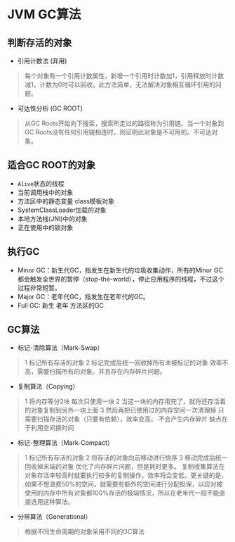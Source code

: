 # JVM GC算法
## 判断存活的对象
+ 引用计数法 (弃用)
> 每个对象有一个引用计数属性，新增一个引用时计数加1，引用释放时计数减1，计数为0时可以回收。此方法简单，无法解决对象相互循环引用的问题。
+ 可达性分析 (GC ROOT)
> 从GC Roots开始向下搜索，搜索所走过的路径称为引用链。当一个对象到GC Roots没有任何引用链相连时，则证明此对象是不可用的。不可达对象。
## 适合GC ROOT的对象
+ `Alive`状态的线程
+ 当前调用栈中的对象
+ 方法区中的静态变量 class模板对象
+ SystemClassLoader加载的对象
+ 本地方法栈(JNI)中的对象
+ 正在使用中的锁对象

## 执行GC
+ Minor GC：新生代GC，指发生在新生代的垃圾收集动作，所有的Minor GC都会触发全世界的暂停（stop-the-world），停止应用程序的线程，不过这个过程非常短暂。
+ Major GC：老年代GC，指发生在老年代的GC。
+ Full GC: 新生 老年 方法区的GC
## GC算法
+ 标记-清除算法（Mark-Swap）
>1 标记所有存活的对象
>2  标记完成后统一回收掉所有未被标记的对象
>效率不高，需要扫描所有的对象。并且存在内存碎片问题。

+ 复制算法（Copying）
> 1 将内存等分2块 每次只使用一块
> 2 当这一块的内存用完了，就将还存活着的对象复制到另外一块上面
> 3 然后再把已使用过的内存空间一次清理掉
>  只需要扫描存活的对象（只要有依赖），效率变高。
>不会产生内存碎片
>缺点在于利用空间换时间

+ 标记-整理算法（Mark-Compact）
>1 标记所有存活的对象
>2  将存活的对象向前移动进行排序
>3  移动完成后统一回收掉末端的对象
> 优化了内存碎片问题，但是耗时更多。
> 复制收集算法在对象存活率较高时就要执行较多的复制操作，效率将会变低。更关键的是，如果不想浪费50%的空间，就需要有额外的空间进行分配担保，以应对被使用的内存中所有对象都100%存活的极端情况，所以在老年代一般不能直接选用这种算法。

+ 分带算法（Generational）
> 根据不同生命周期的对象采用不同的GC算法